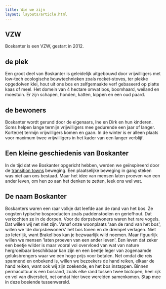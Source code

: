 ```yaml
---
title: Wie we zijn
layout: layouts/article.html
---
```

## VZW
Boskanter is een VZW, gestart in 2012. 
## de plek
Een groot deel van Boskanter is geleidelijk uitgebouwd door vrijwilligers met low-tech ecologische bouwtechnieken zoals rocket-stoves, ter plekke opgedolven klei, hout uit ons bos en zelfgemaakte verf gebaseerd op platte kaas of meel.
Het domein van 4 hectare omvat bos, boomhaard, weiland en moestuin. Er zijn schapen, honden, katten, kippen en een oud paard.
## de bewoners
Boskanter wordt gerund door de eigenaars, Ine en Dirk en hun kinderen. Soms helpen lange termijn vrijwilligers mee gedurende een jaar of langer. Korte(re) termijn vrijwilligers komen en gaan. In de winter is er alleen plaats voor maximum twee vrijwilligers in het kader van een langer verblijf.
## Een kleine geschiedenis van Boskanter
In de tijd dat we Boskanter opgericht hebben, werden we geïnspireerd door de [transition towns](transition_towns) beweging. Een plaatselijke beweging in gang steken was niet aan ons bestaad. Maar het idee van mensen laten proeven van een ander leven, om hen zo aan het denken te zetten, leek ons wel wat.
## De naam Boskanter
Boskanters waren een raar volkje dat leefde aan de rand van het bos. Ze oogsten typische bosproducten zoals paddenstoelen en geriefhout. Dat verkochten ze in de dorpen. Voor de dorpsbewoners waren het rare vogels. Dat willen wij net niet zijn. Vanaf onze woonplaats 'aan de rand van het bos', willen we 'de dorpsbewoners' het bos tonen en de drempel verlagen. Niet zo leterlijk, want Brakel bos kan je bezwaarlijk wild noemen. Maar figuurlijk willen we mensen 'laten proeven van een ander leven'. Een leven dat zeker een beetje wilder is maar vooral vol overvloed van wat van nature hergroeibaar beschikbaar kan zijn en een beetje leger van zogenaamde geluksbrengers waar we een hoge prijs voor betalen. Net omdat die reis spannend en onbekend is, willen we bezoekers de hand reiken, elkaar de hand reiken, want ook wij zijn zoekende, en het bos instappen. Binnen permacultuur is een bosrand, zoals elke rand tussen twee biotopen, heel rijk en vol van diversiteit, net omdat hier twee werelden samenkomen. Stap mee in deze boeiende tussenwereld.
